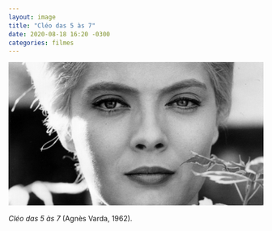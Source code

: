 ```yaml
---
layout: image
title: "Cléo das 5 às 7"
date: 2020-08-18 16:20 -0300
categories: filmes
---
```

<p><picture>
	<source media="(max-width: 480px)" srcset="/assets/cleo-das-6-as-7-480.jpeg" />
	<img src="/assets/cleo-das-6-as-7.jpg" alt="Quadro do filme Cléo das 5 às 7." />
</picture></p>

_Cléo das 5 às 7_ (Agnès Varda, 1962).
